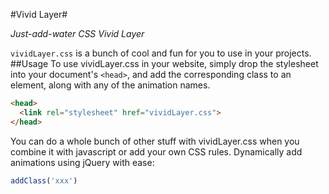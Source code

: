 #Vivid Layer#

*Just-add-water CSS Vivid Layer*

`vividLayer.css` is a bunch of cool and fun for you to use in your projects.
##Usage
To use vividLayer.css in your website, simply drop the stylesheet into your document's `<head>`, and add the corresponding class  to an element, along with any of the animation names.

```html
<head>
  <link rel="stylesheet" href="vividLayer.css">
</head>
```
You can do a whole bunch of other stuff with vividLayer.css when you combine it with javascript or add your own CSS rules. Dynamically add animations using jQuery with ease:

```javascript
addClass('xxx')
```
